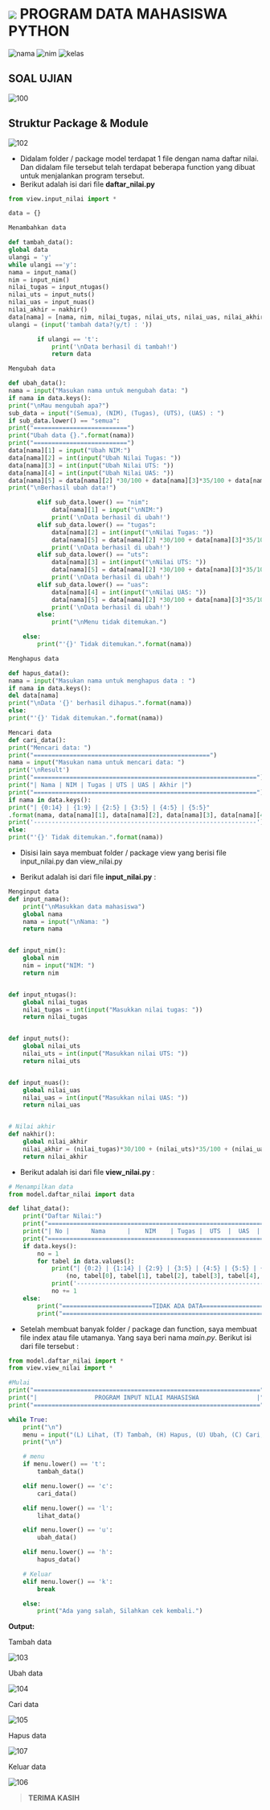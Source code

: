 # ![](https://upload.wikimedia.org/wikipedia/commons/0/0a/Python.svg) **PROGRAM DATA MAHASISWA PYTHON**

![nama](https://img.shields.io/badge/nama-Aef%20Saefuddin-yellow.svg)
![nim](https://img.shields.io/badge/nim-312110521-blue.svg)
![kelas](https://img.shields.io/badge/kelas-TI.21.C5-white.svg)

## **SOAL UJIAN**

![100](ss/soal-uas.png)

## **Struktur Package & Module**

![102](ss/modul.png)

- Didalam folder / package model terdapat 1 file dengan nama daftar nilai. Dan didalam file tersebut telah terdapat beberapa function yang dibuat untuk menjalankan program tersebut.<br>
- Berikut adalah isi dari file **daftar_nilai.py**

```python
from view.input_nilai import *

data = {}

Menambahkan data

def tambah_data():
global data
ulangi = 'y'
while ulangi =='y':
nama = input_nama()
nim = input_nim()
nilai_tugas = input_ntugas()
nilai_uts = input_nuts()
nilai_uas = input_nuas()
nilai_akhir = nakhir()
data[nama] = [nama, nim, nilai_tugas, nilai_uts, nilai_uas, nilai_akhir]
ulangi = (input('tambah data?(y/t) : '))

        if ulangi == 't':
            print('\nData berhasil di tambah!')
            return data

Mengubah data

def ubah_data():
nama = input("Masukan nama untuk mengubah data: ")
if nama in data.keys():
print("\nMau mengubah apa?")
sub_data = input("(Semua), (NIM), (Tugas), (UTS), (UAS) : ")
if sub_data.lower() == "semua":
print("==========================")
print("Ubah data {}.".format(nama))
print("==========================")
data[nama][1] = input("Ubah NIM:")
data[nama][2] = int(input("Ubah Nilai Tugas: "))
data[nama][3] = int(input("Ubah Nilai UTS: "))
data[nama][4] = int(input("Ubah Nilai UAS: "))
data[nama][5] = data[nama][2] *30/100 + data[nama][3]*35/100 + data[nama][4] \*35/100
print("\nBerhasil ubah data!")

        elif sub_data.lower() == "nim":
            data[nama][1] = input("\nNIM:")
            print('\nData berhasil di ubah!')
        elif sub_data.lower() == "tugas":
            data[nama][2] = int(input("\nNilai Tugas: "))
            data[nama][5] = data[nama][2] *30/100 + data[nama][3]*35/100 + data[nama][4] *35/100
            print('\nData berhasil di ubah!')
        elif sub_data.lower() == "uts":
            data[nama][3] = int(input("\nNilai UTS: "))
            data[nama][5] = data[nama][2] *30/100 + data[nama][3]*35/100 + data[nama][4] *35/100
            print('\nData berhasil di ubah!')
        elif sub_data.lower() == "uas":
            data[nama][4] = int(input("\nNilai UAS: "))
            data[nama][5] = data[nama][2] *30/100 + data[nama][3]*35/100 + data[nama][4] *35/100
            print('\nData berhasil di ubah!')
        else:
            print("\nMenu tidak ditemukan.")

    else:
        print("'{}' Tidak ditemukan.".format(nama))

Menghapus data

def hapus_data():
nama = input("Masukan nama untuk menghapus data : ")
if nama in data.keys():
del data[nama]
print("\nData '{}' berhasil dihapus.".format(nama))
else:
print("'{}' Tidak ditemukan.".format(nama))

Mencari data
def cari_data():
print("Mencari data: ")
print("=================================================")
nama = input("Masukan nama untuk mencari data: ")
print('\nResult')
print("==============================================================")
print("| Nama | NIM | Tugas | UTS | UAS | Akhir |")
print("==============================================================")
if nama in data.keys():
print("| {0:14} | {1:9} | {2:5} | {3:5} | {4:5} | {5:5}"
.format(nama, data[nama][1], data[nama][2], data[nama][3], data[nama][4], data[nama][5]))
print('--------------------------------------------------------------')
else:
print("'{}' Tidak ditemukan.".format(nama))
```

- Disisi lain saya membuat folder / package view yang berisi file input_nilai.py dan view_nilai.py<br>

- Berikut adalah isi dari file **input_nilai.py** :

```python
Menginput data
def input_nama():
    print("\nMasukkan data mahasiswa")
    global nama
    nama = input("\nNama: ")
    return nama


def input_nim():
    global nim
    nim = input("NIM: ")
    return nim


def input_ntugas():
    global nilai_tugas
    nilai_tugas = int(input("Masukkan nilai tugas: "))
    return nilai_tugas


def input_nuts():
    global nilai_uts
    nilai_uts = int(input("Masukkan nilai UTS: "))
    return nilai_uts


def input_nuas():
    global nilai_uas
    nilai_uas = int(input("Masukkan nilai UAS: "))
    return nilai_uas


# Nilai akhir
def nakhir():
    global nilai_akhir
    nilai_akhir = (nilai_tugas)*30/100 + (nilai_uts)*35/100 + (nilai_uas)*35/100
    return nilai_akhir
```

- Berikut adalah isi dari file **view_nilai.py** : <br>

```python
# Menampilkan data
from model.daftar_nilai import data

def lihat_data():
    print("Daftar Nilai:")
    print("===================================================================")
    print("| No |      Nama      |    NIM    | Tugas |  UTS  |  UAS  | Akhir |")
    print("===================================================================")
    if data.keys():
        no = 1
        for tabel in data.values():
            print("| {0:2} | {1:14} | {2:9} | {3:5} | {4:5} | {5:5} | {6:5} |".format
                (no, tabel[0], tabel[1], tabel[2], tabel[3], tabel[4], tabel[5]))
            print('-------------------------------------------------------------------')
            no += 1
    else:
        print("=========================TIDAK ADA DATA============================")
        print("===================================================================")
```

- Setelah membuat banyak folder / package dan function, saya membuat file index atau file utamanya. Yang saya beri nama _main.py_. Berikut isi dari file tersebut :<br>

```python
from model.daftar_nilai import *
from view.view_nilai import *

#Mulai
print("===============================================================")
print("|                PROGRAM INPUT NILAI MAHASISWA                |")
print("===============================================================")

while True:
    print("\n")
    menu = input("(L) Lihat, (T) Tambah, (H) Hapus, (U) Ubah, (C) Cari, (K) Keluar\nPilih menu: ")
    print("\n")

    # menu
    if menu.lower() == 't':
        tambah_data()

    elif menu.lower() == 'c':
        cari_data()

    elif menu.lower() == 'l':
        lihat_data()

    elif menu.lower() == 'u':
        ubah_data()

    elif menu.lower() == 'h':
        hapus_data()

    # Keluar
    elif menu.lower() == 'k':
        break

    else:
        print("Ada yang salah, Silahkan cek kembali.")
```

**Output:**

<p>Tambah data<p>

![103](ss/tambah.png)

<p>Ubah data<p>

![104](ss/ubah.png)

<p>Cari data<p>

![105](ss/cari.png)

<p>Hapus data<p>

![107](ss/hapus.png)

<p>Keluar data<p>

![106](ss/keluar.png)

>**TERIMA KASIH**